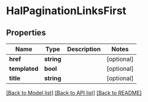 # HalPaginationLinksFirst

## Properties
Name | Type | Description | Notes
------------ | ------------- | ------------- | -------------
**href** | **string** |  | [optional] 
**templated** | **bool** |  | [optional] 
**title** | **string** |  | [optional] 

[[Back to Model list]](../../README.md#documentation-for-models) [[Back to API list]](../../README.md#documentation-for-api-endpoints) [[Back to README]](../../README.md)

